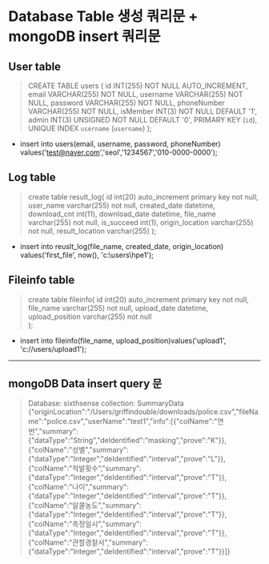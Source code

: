 # Database Table 생성 쿼리문 + mongoDB insert 쿼리문

## User table
> CREATE TABLE users (
  	id INT(255) NOT NULL AUTO_INCREMENT,
  	email VARCHAR(255)  NOT NULL,
  	username VARCHAR(255) NOT NULL,
  	password VARCHAR(255) NOT NULL,
  	phoneNumber VARCHAR(255) NOT NULL,
      isMember INT(3)  NOT NULL DEFAULT '1',
      admin INT(3) UNSIGNED NOT NULL DEFAULT '0',
  	PRIMARY KEY (`id`),
      UNIQUE INDEX `username` (`username`)
  );

+ insert into users(email, username, password, phoneNumber)
  values('test@naver.com','seol','1234567','010-0000-0000');
## Log table
> create table result_log(
  	id int(20) auto_increment primary key not null,
    user_name varchar(255) not null,
    created_date datetime,
    download_cnt int(11),
    download_date datetime,
    file_name varchar(255) not null,
    is_succeed int(1),
    origin_location varchar(255) not null,
    result_location varchar(255)
  );
>
>
+ insert into reuslt_log(file_name, created_date, origin_location) values('first_file', now(), 'c:\\users\hpe1'); 

## Fileinfo table
> create table fileinfo(
  	id int(20) auto_increment primary key not null,
      file_name varchar(255) not null,
      upload_date datetime,
      upload_position varchar(255) not null    
  );

+ insert into fileinfo(file_name, upload_position)values('upload1', 'c://users/upload1');

---
## mongoDB Data insert query 문
> Database: sixthsense
> collection: SummaryData
> {"originLocation":"/Users/griffindouble/downloads/police.csv","fileName":"police.csv","userName":"test1","info":[{"colName":"연번","summary":{"dataType":"String","deIdentified":"masking","prove":"K"}},{"colName":"성별","summary":{"dataType":"Integer","deIdentified":"interval","prove":"L"}},{"colName":"적발횟수","summary":{"dataType":"Integer","deIdentified":"interval","prove":"T"}},{"colName":"나이","summary":{"dataType":"Integer","deIdentified":"interval","prove":"T"}},{"colName":"알콜농도","summary":{"dataType":"Integer","deIdentified":"interval","prove":"T"}},{"colName":"측정일시","summary":{"dataType":"Integer","deIdentified":"interval","prove":"T"}},{"colName":"관할경찰서","summary":{"dataType":"Integer","deIdentified":"interval","prove":"T"}}]} 